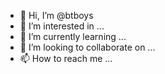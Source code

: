 - 👋 Hi, I’m @btboys
- 👀 I’m interested in ...
- 🌱 I’m currently learning ...
- 💞️ I’m looking to collaborate on ...
- 📫 How to reach me ...

<!---
btboys/btboys is a ✨ special ✨ repository because its `README.md` (this file) appears on your GitHub profile.
You can click the Preview link to take a look at your changes.
--->
